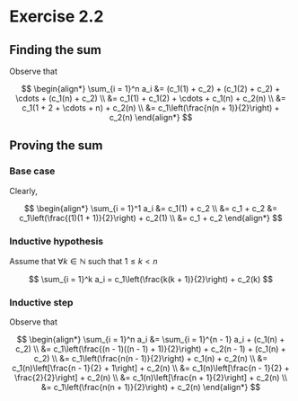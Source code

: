 # Exercise 2.2

## Finding the sum

Observe that

$$
\begin{align*}
\sum_{i = 1}^n a_i &= (c_1(1) + c_2) + (c_1(2) + c_2) + \cdots + (c_1(n) + c_2) \\
&= c_1(1) + c_1(2) + \cdots + c_1(n) + c_2(n) \\
&= c_1(1 + 2 + \cdots + n) + c_2(n) \\
&= c_1\left(\frac{n(n + 1)}{2}\right) + c_2(n)
\end{align*}
$$

## Proving the sum

### Base case

Clearly,

$$
\begin{align*}
\sum_{i = 1}^1 a_i &= c_1(1) + c_2 \\
&= c_1 + c_2
&= c_1\left(\frac{(1)(1 + 1)}{2}\right) + c_2(1) \\
&= c_1 + c_2
\end{align*}
$$

### Inductive hypothesis

Assume that $\forall k \in \mathbb{N}$ such that $1 \leq k < n$

$$
\sum_{i = 1}^k a_i = c_1\left(\frac{k(k + 1)}{2}\right) + c_2(k)
$$

### Inductive step

Observe that 

$$
\begin{align*}
\sum_{i = 1}^n a_i &= \sum_{i = 1}^{n - 1} a_i + (c_1(n) + c_2) \\
&= c_1\left(\frac{(n - 1)((n - 1) + 1)}{2}\right) + c_2(n - 1) + (c_1(n) + c_2) \\
&= c_1\left(\frac{n(n - 1)}{2}\right) + c_1(n) + c_2(n) \\
&= c_1(n)\left[\frac{n - 1}{2} + 1\right] + c_2(n) \\
&= c_1(n)\left[\frac{n - 1}{2} + \frac{2}{2}\right] + c_2(n) \\
&= c_1(n)\left[\frac{n + 1}{2}\right] + c_2(n) \\
&= c_1\left(\frac{n(n + 1)}{2}\right) + c_2(n)
\end{align*}
$$
